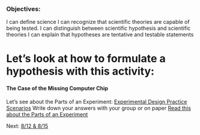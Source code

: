 ### Objectives:
I can define science
I can recognize that scientific theories are capable of being tested.
I can distinguish between scientific hypothesis and scientific theories
I can explain that hypotheses are tentative and testable statements

# Let’s look at how to formulate a hypothesis with this activity:

#### The Case of the Missing Computer Chip

Let’s see about the Parts of an Experiment:
	[Experimental Design Practice Scenarios](obsidian://open?vault=HSNotesLiberty&file=Science%2FBiology%20(Cowger)%2FBiomolucules%2FPdfs%20and%20stuff%2FPractice%20-%20Experimental%20Design.pdf)
Write down your answers with your group or on paper
	[Read this about the Parts of an Experiment](obsidian://open?vault=HSNotesLiberty&file=Science%2FBiology%20(Cowger)%2FUnit%201%2FPdfs%20and%20stuff%2FPAP%20Parts%20of%20an%20Experiment.pdf)



Next: [8/12 & 8/15](obsidian://open?vault=HSNotesLiberty&file=Science%2FBiology%20(Cowger)%2FUnit%201%2FNotebook%2F8_12%20%26%208_15)